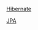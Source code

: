 [Hibernate](https://www.whiteship.me/tag/ed-95-98-ec-9d-b4-eb-b2-84-eb-84-a4-ec-9d-b4-ed-8a-b8/)

[JPA](https://www.whiteship.me/tag/jpa/)